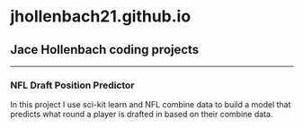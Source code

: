 # jhollenbach21.github.io
## Jace Hollenbach coding projects
*** 
### NFL Draft Position Predictor
In this project I use sci-kit learn and NFL combine data to build a model that predicts what round a player is drafted in based on their combine data.
